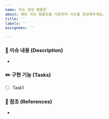 ```yaml
---
name: 이슈 생성 템플릿
about: 해당 이슈 템플릿을 사용하여 이슈를 생성해주세요.
title: ''
labels: ''
assignees: ''

---
```


### 🚨 이슈 내용 (Description)
* 

### ✏️ 구현 기능 (Tasks)
- [ ] Task1

### 🔖 참조 (References)
*
